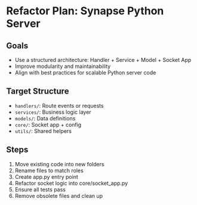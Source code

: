 # Refactor Plan: Synapse Python Server

## Goals
- Use a structured architecture: Handler + Service + Model + Socket App
- Improve modularity and maintainability
- Align with best practices for scalable Python server code

## Target Structure
- `handlers/`: Route events or requests
- `services/`: Business logic layer
- `models/`: Data definitions
- `core/`: Socket app + config
- `utils/`: Shared helpers

## Steps
1. Move existing code into new folders
2. Rename files to match roles
3. Create app.py entry point
4. Refactor socket logic into core/socket_app.py
5. Ensure all tests pass
6. Remove obsolete files and clean up
